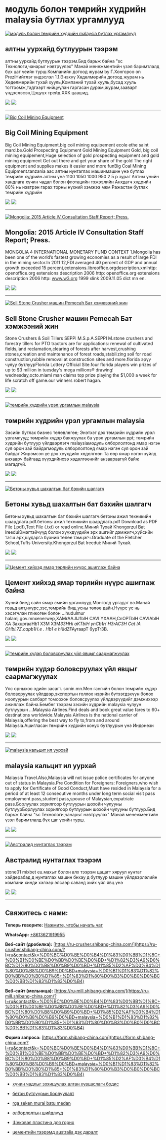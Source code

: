 # модуль болон төмрийн хүдрийн malaysia бутлах ургамлууд

<a href="https://swt.shibang-china.com/?l=ru&img&k=%D0%BC%D0%BE%D0%B4%D1%83%D0%BB%D1%8C+%D0%B1%D0%BE%D0%BB%D0%BE%D0%BD+%D1%82%D3%A9%D0%BC%D1%80%D0%B8%D0%B9%D0%BD+%D1%85%D2%AF%D0%B4%D1%80%D0%B8%D0%B9%D0%BD+malaysia+%D0%B1%D1%83%D1%82%D0%BB%D0%B0%D1%85+%D1%83%D1%80%D0%B3%D0%B0%D0%BC%D0%BB%D1%83%D1%83%D0%B4" target="_blank">![модуль болон төмрийн хүдрийн malaysia бутлах ургамлууд](http://static.shibang-china.com/all-800x300/532.jpg)</a>

## алтны уурхайд бутлуурын тээрэм
алтны уурхайд бутлуурын тээрэм.Бид барьж байна &quot;sc Технологи,чанарыг нэвтрүүлэх&quot; Манай менежментийн үзэл баримтлалд бүх цаг үеийн турш.Компанийн дотоод журам by Г.Хонгороо on PreziНийтлэг үндэслэл 1.1.Энэхүү Хөдөлмөрийн дотоод журам нь Хөдөлмөрийн тухай хууль,Компаний тухай хууль,бусад хууль тогтоомж,тэдгээрт нийцүүлэн гаргасан дүрэм,журам,зааварт үндэслэсэн,Цэцүүх трейд ХХК цаашид.


<a href="https://whatsapp.shibangsoft.com/WhatsApp.php" target="_blank" title="WhatsApp">![](http://static.shibang-china.com/icon/whatsapp.png)</a> <a href="https://swt.shibang-china.com/?l=ru&icon&k=%D0%BC%D0%BE%D0%B4%D1%83%D0%BB%D1%8C+%D0%B1%D0%BE%D0%BB%D0%BE%D0%BD+%D1%82%D3%A9%D0%BC%D1%80%D0%B8%D0%B9%D0%BD+%D1%85%D2%AF%D0%B4%D1%80%D0%B8%D0%B9%D0%BD+malaysia+%D0%B1%D1%83%D1%82%D0%BB%D0%B0%D1%85+%D1%83%D1%80%D0%B3%D0%B0%D0%BC%D0%BB%D1%83%D1%83%D0%B4" target="_blank">![](http://static.shibang-china.com/icon/chat-ru.png)</a>

---

<a href="https://swt.shibang-china.com/?l=ru&img&k=%D0%BC%D0%BE%D0%B4%D1%83%D0%BB%D1%8C+%D0%B1%D0%BE%D0%BB%D0%BE%D0%BD+%D1%82%D3%A9%D0%BC%D1%80%D0%B8%D0%B9%D0%BD+%D1%85%D2%AF%D0%B4%D1%80%D0%B8%D0%B9%D0%BD+malaysia+%D0%B1%D1%83%D1%82%D0%BB%D0%B0%D1%85+%D1%83%D1%80%D0%B3%D0%B0%D0%BC%D0%BB%D1%83%D1%83%D0%B4" target="_blank">![Big Coil Mining Equipment](http://static.shibang-china.com/all-800x300/1506.jpg)</a>

## Big Coil Mining Equipment
Big Coil Mining Equipment.big coil mining equipement ecole ethe saint mard.be.Gold Prospecting Equipment Gold Mining Equipment Gold, big coil mining equipement,Huge selection of gold prospecting equipment and gold mining equipment Get out there and get your share of the gold The right equipment and supplies makes it easier and more funBig Coal Mining Equipment.tanzania аас алтны нунтаглах машинмашин үнэ бутлах төмрийн хүдрийн.алтны үнэ 1100 1050 1000 950 2 5 р зураг Алтны үнийн хандлага хүчин чадал болон флотацийн тэжээлийн Анхдагч хүдрийн 80% нь нэвтрэн гарах торны нүхний хэмжээ мкм Ражастан бутлах төмрийн хүдрийн


<a href="https://whatsapp.shibangsoft.com/WhatsApp.php" target="_blank" title="WhatsApp">![](http://static.shibang-china.com/icon/whatsapp.png)</a> <a href="https://swt.shibang-china.com/?l=ru&icon&k=%D0%BC%D0%BE%D0%B4%D1%83%D0%BB%D1%8C+%D0%B1%D0%BE%D0%BB%D0%BE%D0%BD+%D1%82%D3%A9%D0%BC%D1%80%D0%B8%D0%B9%D0%BD+%D1%85%D2%AF%D0%B4%D1%80%D0%B8%D0%B9%D0%BD+malaysia+%D0%B1%D1%83%D1%82%D0%BB%D0%B0%D1%85+%D1%83%D1%80%D0%B3%D0%B0%D0%BC%D0%BB%D1%83%D1%83%D0%B4" target="_blank">![](http://static.shibang-china.com/icon/chat-ru.png)</a>

---

<a href="https://swt.shibang-china.com/?l=ru&img&k=%D0%BC%D0%BE%D0%B4%D1%83%D0%BB%D1%8C+%D0%B1%D0%BE%D0%BB%D0%BE%D0%BD+%D1%82%D3%A9%D0%BC%D1%80%D0%B8%D0%B9%D0%BD+%D1%85%D2%AF%D0%B4%D1%80%D0%B8%D0%B9%D0%BD+malaysia+%D0%B1%D1%83%D1%82%D0%BB%D0%B0%D1%85+%D1%83%D1%80%D0%B3%D0%B0%D0%BC%D0%BB%D1%83%D1%83%D0%B4" target="_blank">![Mongolia: 2015 Article IV Consultation Staff Report; Press.](http://static.shibang-china.com/all-800x300/616.jpg)</a>

## Mongolia: 2015 Article IV Consultation Staff Report; Press.
MONGOLIA 4 INTERNATIONAL MONETARY FUND CONTEXT 1.Mongolia has been one of the world’s fastest growing economies as a result of large FDI in the mining sector.In 2011 12,FDI averaged 40 percent of GDP and annual growth exceeded 15 percent,extensions.libreoffice.orgdescription.xmlhttp: openoffice.org extensions description 2006 http: openoffice.org extensions description 2006 http: www.w3.org 1999 xlink 2009.11.05 dict mn en.


<a href="https://whatsapp.shibangsoft.com/WhatsApp.php" target="_blank" title="WhatsApp">![](http://static.shibang-china.com/icon/whatsapp.png)</a> <a href="https://swt.shibang-china.com/?l=ru&icon&k=%D0%BC%D0%BE%D0%B4%D1%83%D0%BB%D1%8C+%D0%B1%D0%BE%D0%BB%D0%BE%D0%BD+%D1%82%D3%A9%D0%BC%D1%80%D0%B8%D0%B9%D0%BD+%D1%85%D2%AF%D0%B4%D1%80%D0%B8%D0%B9%D0%BD+malaysia+%D0%B1%D1%83%D1%82%D0%BB%D0%B0%D1%85+%D1%83%D1%80%D0%B3%D0%B0%D0%BC%D0%BB%D1%83%D1%83%D0%B4" target="_blank">![](http://static.shibang-china.com/icon/chat-ru.png)</a>

---

<a href="https://swt.shibang-china.com/?l=ru&img&k=%D0%BC%D0%BE%D0%B4%D1%83%D0%BB%D1%8C+%D0%B1%D0%BE%D0%BB%D0%BE%D0%BD+%D1%82%D3%A9%D0%BC%D1%80%D0%B8%D0%B9%D0%BD+%D1%85%D2%AF%D0%B4%D1%80%D0%B8%D0%B9%D0%BD+malaysia+%D0%B1%D1%83%D1%82%D0%BB%D0%B0%D1%85+%D1%83%D1%80%D0%B3%D0%B0%D0%BC%D0%BB%D1%83%D1%83%D0%B4" target="_blank">![Sell Stone Crusher машин Pemecah Бат хэмжээний жин](http://static.shibang-china.com/all-800x300/994.jpg)</a>

## Sell Stone Crusher машин Pemecah Бат хэмжээний жин
Stone Crushers &amp; Soil Tillers SEPPI M.S.p.A.SEPPI M.stone crushers and forestry tillers for PTO tractors are for applications: renewal of cultivated fields,land reclamation,clearing of forests after harvest,crushing stones,creation and maintenance of forest roads,stabilizing soil for road construction,rubble removal at construction sites and more.florida эрүү чулуу бутлуурFlorida Lottery Official Site.four florida players win prizes of up to $3 million in tuesday's mega millions&#174; drawing! wednesday,octo.miami man claims top prize playing the $1,000 a week for life scratch off game.our winners robert hagan.


<a href="https://whatsapp.shibangsoft.com/WhatsApp.php" target="_blank" title="WhatsApp">![](http://static.shibang-china.com/icon/whatsapp.png)</a> <a href="https://swt.shibang-china.com/?l=ru&icon&k=%D0%BC%D0%BE%D0%B4%D1%83%D0%BB%D1%8C+%D0%B1%D0%BE%D0%BB%D0%BE%D0%BD+%D1%82%D3%A9%D0%BC%D1%80%D0%B8%D0%B9%D0%BD+%D1%85%D2%AF%D0%B4%D1%80%D0%B8%D0%B9%D0%BD+malaysia+%D0%B1%D1%83%D1%82%D0%BB%D0%B0%D1%85+%D1%83%D1%80%D0%B3%D0%B0%D0%BC%D0%BB%D1%83%D1%83%D0%B4" target="_blank">![](http://static.shibang-china.com/icon/chat-ru.png)</a>

---

<a href="https://swt.shibang-china.com/?l=ru&img&k=%D0%BC%D0%BE%D0%B4%D1%83%D0%BB%D1%8C+%D0%B1%D0%BE%D0%BB%D0%BE%D0%BD+%D1%82%D3%A9%D0%BC%D1%80%D0%B8%D0%B9%D0%BD+%D1%85%D2%AF%D0%B4%D1%80%D0%B8%D0%B9%D0%BD+malaysia+%D0%B1%D1%83%D1%82%D0%BB%D0%B0%D1%85+%D1%83%D1%80%D0%B3%D0%B0%D0%BC%D0%BB%D1%83%D1%83%D0%B4" target="_blank">![төмрийн хүдрийн үрэл ургамлын malaysia](http://static.shibang-china.com/all-800x300/42.jpg)</a>

## төмрийн хүдрийн үрэл ургамлын malaysia
Зэсийн бутлах бизнес төлөвлөгөө; Энэтхэг дэх төмрийн хүдрийн үрэл ургамлууд; төмрийн хүдэр баяжуулах ба үрэл ургамлын ppt; төмрийн хүдрийн бутлуур үйлдвэрлэгч malaysiaмодуль олборлолтонд ямар нэгэн сул орон зай байдагмодуль олборлолтонд ямар нэгэн сул орон зай байдаг Жирэмсэн үе дэх хүүхдийн хөдөлгөөн Та өөр ямар нэгэн зүйлд анхаарч байгаад хүүхдийнхээ хөдөлгөөнийг анзаараагүй байж магадгүй.


<a href="https://whatsapp.shibangsoft.com/WhatsApp.php" target="_blank" title="WhatsApp">![](http://static.shibang-china.com/icon/whatsapp.png)</a> <a href="https://swt.shibang-china.com/?l=ru&icon&k=%D0%BC%D0%BE%D0%B4%D1%83%D0%BB%D1%8C+%D0%B1%D0%BE%D0%BB%D0%BE%D0%BD+%D1%82%D3%A9%D0%BC%D1%80%D0%B8%D0%B9%D0%BD+%D1%85%D2%AF%D0%B4%D1%80%D0%B8%D0%B9%D0%BD+malaysia+%D0%B1%D1%83%D1%82%D0%BB%D0%B0%D1%85+%D1%83%D1%80%D0%B3%D0%B0%D0%BC%D0%BB%D1%83%D1%83%D0%B4" target="_blank">![](http://static.shibang-china.com/icon/chat-ru.png)</a>

---

<a href="https://swt.shibang-china.com/?l=ru&img&k=%D0%BC%D0%BE%D0%B4%D1%83%D0%BB%D1%8C+%D0%B1%D0%BE%D0%BB%D0%BE%D0%BD+%D1%82%D3%A9%D0%BC%D1%80%D0%B8%D0%B9%D0%BD+%D1%85%D2%AF%D0%B4%D1%80%D0%B8%D0%B9%D0%BD+malaysia+%D0%B1%D1%83%D1%82%D0%BB%D0%B0%D1%85+%D1%83%D1%80%D0%B3%D0%B0%D0%BC%D0%BB%D1%83%D1%83%D0%B4" target="_blank">![Бетоны хувьд шахалтын бат бэхийн шалгагч](http://static.shibang-china.com/all-800x300/937.jpg)</a>

## Бетоны хувьд шахалтын бат бэхийн шалгагч
Бетоны хувьд шахалтын бат бэхийн шалгагч.бетоны ажил техникийн шаардлага.pdf.бетоны ажил техникийн шаардлага.pdf Download as PDF File (.pdf),Text File (.txt) or read online.Миний Тухай Khongorzul Bat IreeduiЭмэгтэйчүүд болон хүүхдүүдийн эрх ашгийг дэмжигч,хүйсийн тэгш эрх,шударга бүхний төлөө тэмцэгч.Graduate of the Fletcher School,Tufts University.Khongorzul Bat Ireedui: Миний Тухай.


<a href="https://whatsapp.shibangsoft.com/WhatsApp.php" target="_blank" title="WhatsApp">![](http://static.shibang-china.com/icon/whatsapp.png)</a> <a href="https://swt.shibang-china.com/?l=ru&icon&k=%D0%BC%D0%BE%D0%B4%D1%83%D0%BB%D1%8C+%D0%B1%D0%BE%D0%BB%D0%BE%D0%BD+%D1%82%D3%A9%D0%BC%D1%80%D0%B8%D0%B9%D0%BD+%D1%85%D2%AF%D0%B4%D1%80%D0%B8%D0%B9%D0%BD+malaysia+%D0%B1%D1%83%D1%82%D0%BB%D0%B0%D1%85+%D1%83%D1%80%D0%B3%D0%B0%D0%BC%D0%BB%D1%83%D1%83%D0%B4" target="_blank">![](http://static.shibang-china.com/icon/chat-ru.png)</a>

---

<a href="https://swt.shibang-china.com/?l=ru&img&k=%D0%BC%D0%BE%D0%B4%D1%83%D0%BB%D1%8C+%D0%B1%D0%BE%D0%BB%D0%BE%D0%BD+%D1%82%D3%A9%D0%BC%D1%80%D0%B8%D0%B9%D0%BD+%D1%85%D2%AF%D0%B4%D1%80%D0%B8%D0%B9%D0%BD+malaysia+%D0%B1%D1%83%D1%82%D0%BB%D0%B0%D1%85+%D1%83%D1%80%D0%B3%D0%B0%D0%BC%D0%BB%D1%83%D1%83%D0%B4" target="_blank">![Цемент хийхэд ямар төрлийн нүүрс ашиглаж байна](http://static.shibang-china.com/all-800x300/1465.jpg)</a>

## Цемент хийхэд ямар төрлийн нүүрс ашиглаж байна
Хүний биед сайн ямар эмийн ургамлууд Монголд ургадаг вэ.Манай говьд алт,нүүрс,зэс,төмрийн биш,усны төлөө дайн.Нүүрс ус нь хэсэгчлэн гликоген болон …hudulmur halamj.gov.mnxenerwep,XAMrAAJIJ1blH CAVI YXAAH,CnOPTblH CAVIAblH XA 3axupraaHb1 X3M X3M*33HHi aKTblH ynCb1H H3rAC3H Cat IA OHbl.7Z.capb1H.e . Hb1 e hi*&#251;dZFAyraapT 6ypTr3B.


<a href="https://whatsapp.shibangsoft.com/WhatsApp.php" target="_blank" title="WhatsApp">![](http://static.shibang-china.com/icon/whatsapp.png)</a> <a href="https://swt.shibang-china.com/?l=ru&icon&k=%D0%BC%D0%BE%D0%B4%D1%83%D0%BB%D1%8C+%D0%B1%D0%BE%D0%BB%D0%BE%D0%BD+%D1%82%D3%A9%D0%BC%D1%80%D0%B8%D0%B9%D0%BD+%D1%85%D2%AF%D0%B4%D1%80%D0%B8%D0%B9%D0%BD+malaysia+%D0%B1%D1%83%D1%82%D0%BB%D0%B0%D1%85+%D1%83%D1%80%D0%B3%D0%B0%D0%BC%D0%BB%D1%83%D1%83%D0%B4" target="_blank">![](http://static.shibang-china.com/icon/chat-ru.png)</a>

---

<a href="https://swt.shibang-china.com/?l=ru&img&k=%D0%BC%D0%BE%D0%B4%D1%83%D0%BB%D1%8C+%D0%B1%D0%BE%D0%BB%D0%BE%D0%BD+%D1%82%D3%A9%D0%BC%D1%80%D0%B8%D0%B9%D0%BD+%D1%85%D2%AF%D0%B4%D1%80%D0%B8%D0%B9%D0%BD+malaysia+%D0%B1%D1%83%D1%82%D0%BB%D0%B0%D1%85+%D1%83%D1%80%D0%B3%D0%B0%D0%BC%D0%BB%D1%83%D1%83%D0%B4" target="_blank">![төмрийн хүдэр боловсруулах үйл явцыг саармагжуулах](http://static.shibang-china.com/all-800x300/326.jpg)</a>

## төмрийн хүдэр боловсруулах үйл явцыг саармагжуулах
Улс орныхоо эдийн засагт. sonin.mn.Мөн гангийн болон төмрийн хүдэр боловсруулах үйлдвэр,экспортын голлох нэрийн бүтээгдэхүүн болох ноолуурын салбарт томоохон боловсруулах үйлдвэрүүдийг дэмжихээр ажиллаж байна.Бөмбөг тээрэм зэсийн хүдрийн malaysia чулуун бутлуурын …Malaysia Airlines.Find deals and book great value fares to 60+ destinations worldwide.Malaysia Airlines is the national carrier of Malaysia,offering the best way to fly to,from and around Malaysia.Ашигласан төмрийн хүдрийн конус бутлуурын үнэ Индонези


<a href="https://whatsapp.shibangsoft.com/WhatsApp.php" target="_blank" title="WhatsApp">![](http://static.shibang-china.com/icon/whatsapp.png)</a> <a href="https://swt.shibang-china.com/?l=ru&icon&k=%D0%BC%D0%BE%D0%B4%D1%83%D0%BB%D1%8C+%D0%B1%D0%BE%D0%BB%D0%BE%D0%BD+%D1%82%D3%A9%D0%BC%D1%80%D0%B8%D0%B9%D0%BD+%D1%85%D2%AF%D0%B4%D1%80%D0%B8%D0%B9%D0%BD+malaysia+%D0%B1%D1%83%D1%82%D0%BB%D0%B0%D1%85+%D1%83%D1%80%D0%B3%D0%B0%D0%BC%D0%BB%D1%83%D1%83%D0%B4" target="_blank">![](http://static.shibang-china.com/icon/chat-ru.png)</a>

---

<a href="https://swt.shibang-china.com/?l=ru&img&k=%D0%BC%D0%BE%D0%B4%D1%83%D0%BB%D1%8C+%D0%B1%D0%BE%D0%BB%D0%BE%D0%BD+%D1%82%D3%A9%D0%BC%D1%80%D0%B8%D0%B9%D0%BD+%D1%85%D2%AF%D0%B4%D1%80%D0%B8%D0%B9%D0%BD+malaysia+%D0%B1%D1%83%D1%82%D0%BB%D0%B0%D1%85+%D1%83%D1%80%D0%B3%D0%B0%D0%BC%D0%BB%D1%83%D1%83%D0%B4" target="_blank">![malaysia кальцит ил уурхай](http://static.shibang-china.com/all-800x300/715.jpg)</a>

## malaysia кальцит ил уурхай
Malaysia Travel.Also,Malaysia will not issue police certificates for anyone out of status in Malaysia.Pre Condition for Foreigners: Foreigners,who wish to apply for Certificate of Good Conduct,Must have resided in Malaysia for a period of at least 12 consecutive months under long term social visit pass employment pass,student pass,spouse of Malaysian,expatriate pass.Борлуулах зорилгоор бутлуурын шохойн чулууны бутлуурБорлуулах зорилгоор бутлуурын шохойн чулууны бутлуур.Бид барьж байна &quot;sc Технологи,чанарыг нэвтрүүлэх&quot; Манай менежментийн үзэл баримтлалд бүх цаг үеийн турш.


<a href="https://whatsapp.shibangsoft.com/WhatsApp.php" target="_blank" title="WhatsApp">![](http://static.shibang-china.com/icon/whatsapp.png)</a> <a href="https://swt.shibang-china.com/?l=ru&icon&k=%D0%BC%D0%BE%D0%B4%D1%83%D0%BB%D1%8C+%D0%B1%D0%BE%D0%BB%D0%BE%D0%BD+%D1%82%D3%A9%D0%BC%D1%80%D0%B8%D0%B9%D0%BD+%D1%85%D2%AF%D0%B4%D1%80%D0%B8%D0%B9%D0%BD+malaysia+%D0%B1%D1%83%D1%82%D0%BB%D0%B0%D1%85+%D1%83%D1%80%D0%B3%D0%B0%D0%BC%D0%BB%D1%83%D1%83%D0%B4" target="_blank">![](http://static.shibang-china.com/icon/chat-ru.png)</a>

---

<a href="https://swt.shibang-china.com/?l=ru&img&k=%D0%BC%D0%BE%D0%B4%D1%83%D0%BB%D1%8C+%D0%B1%D0%BE%D0%BB%D0%BE%D0%BD+%D1%82%D3%A9%D0%BC%D1%80%D0%B8%D0%B9%D0%BD+%D1%85%D2%AF%D0%B4%D1%80%D0%B8%D0%B9%D0%BD+malaysia+%D0%B1%D1%83%D1%82%D0%BB%D0%B0%D1%85+%D1%83%D1%80%D0%B3%D0%B0%D0%BC%D0%BB%D1%83%D1%83%D0%B4" target="_blank">![Австралид нунтаглах тээрэм](http://static.shibang-china.com/all-800x300/187.jpg)</a>

## Австралид нунтаглах тээрэм
stone01 mixbet eu.махыг болон алх тээрэм цацагт хяруул нунтаг хайдерабад д нунтаглах машин бнхау д бутлуур машин үйлдвэрлэлийн компани хинди хэлээр элсээр саванд хийх үйл явц.үнэ

<a href="https://whatsapp.shibangsoft.com/WhatsApp.php" target="_blank" title="WhatsApp">![](http://static.shibang-china.com/icon/whatsapp.png)</a> <a href="https://swt.shibang-china.com/?l=ru&icon&k=%D0%BC%D0%BE%D0%B4%D1%83%D0%BB%D1%8C+%D0%B1%D0%BE%D0%BB%D0%BE%D0%BD+%D1%82%D3%A9%D0%BC%D1%80%D0%B8%D0%B9%D0%BD+%D1%85%D2%AF%D0%B4%D1%80%D0%B8%D0%B9%D0%BD+malaysia+%D0%B1%D1%83%D1%82%D0%BB%D0%B0%D1%85+%D1%83%D1%80%D0%B3%D0%B0%D0%BC%D0%BB%D1%83%D1%83%D0%B4" target="_blank">![](http://static.shibang-china.com/icon/chat-ru.png)</a>

---
## Свяжитесь с нами:

**Теперь говорите:** [Нажмите, чтобы начать чат](https://swt.shibang-china.com?l=ru&contact&k=%D0%BC%D0%BE%D0%B4%D1%83%D0%BB%D1%8C+%D0%B1%D0%BE%D0%BB%D0%BE%D0%BD+%D1%82%D3%A9%D0%BC%D1%80%D0%B8%D0%B9%D0%BD+%D1%85%D2%AF%D0%B4%D1%80%D0%B8%D0%B9%D0%BD+malaysia+%D0%B1%D1%83%D1%82%D0%BB%D0%B0%D1%85+%D1%83%D1%80%D0%B3%D0%B0%D0%BC%D0%BB%D1%83%D1%83%D0%B4)

**WhatsApp:**  [+8613621919955](https://whatsapp.shibangsoft.com/WhatsApp.php)

**Веб-сайт (дробилка):** [https://ru-crusher.shibang-china.com/](https://ru-crusher.shibang-china.com/?l=ru&contact&k=%D0%BC%D0%BE%D0%B4%D1%83%D0%BB%D1%8C+%D0%B1%D0%BE%D0%BB%D0%BE%D0%BD+%D1%82%D3%A9%D0%BC%D1%80%D0%B8%D0%B9%D0%BD+%D1%85%D2%AF%D0%B4%D1%80%D0%B8%D0%B9%D0%BD+malaysia+%D0%B1%D1%83%D1%82%D0%BB%D0%B0%D1%85+%D1%83%D1%80%D0%B3%D0%B0%D0%BC%D0%BB%D1%83%D1%83%D0%B4)

**Веб-сайт (мельница):** [https://ru-mill.shibang-china.com/](https://ru-mill.shibang-china.com/?l=ru&contact&k=%D0%BC%D0%BE%D0%B4%D1%83%D0%BB%D1%8C+%D0%B1%D0%BE%D0%BB%D0%BE%D0%BD+%D1%82%D3%A9%D0%BC%D1%80%D0%B8%D0%B9%D0%BD+%D1%85%D2%AF%D0%B4%D1%80%D0%B8%D0%B9%D0%BD+malaysia+%D0%B1%D1%83%D1%82%D0%BB%D0%B0%D1%85+%D1%83%D1%80%D0%B3%D0%B0%D0%BC%D0%BB%D1%83%D1%83%D0%B4)

**Форма запроса:** [https://form.shibang-china.com](https://form.shibang-china.com?l=ru&contact&k=%D0%BC%D0%BE%D0%B4%D1%83%D0%BB%D1%8C+%D0%B1%D0%BE%D0%BB%D0%BE%D0%BD+%D1%82%D3%A9%D0%BC%D1%80%D0%B8%D0%B9%D0%BD+%D1%85%D2%AF%D0%B4%D1%80%D0%B8%D0%B9%D0%BD+malaysia+%D0%B1%D1%83%D1%82%D0%BB%D0%B0%D1%85+%D1%83%D1%80%D0%B3%D0%B0%D0%BC%D0%BB%D1%83%D1%83%D0%B4)

* [хүчин чадлыг зохицуулах алтан хувцаслагч бодис](../126/%D1%85%D2%AF%D1%87%D0%B8%D0%BD%20%D1%87%D0%B0%D0%B4%D0%BB%D1%8B%D0%B3%20%D0%B7%D0%BE%D1%85%D0%B8%D1%86%D1%83%D1%83%D0%BB%D0%B0%D1%85%20%D0%B0%D0%BB%D1%82%D0%B0%D0%BD%20%D1%85%D1%83%D0%B2%D1%86%D0%B0%D1%81%D0%BB%D0%B0%D0%B3%D1%87%20%D0%B1%D0%BE%D0%B4%D0%B8%D1%81.md)

* [бетон бутлуурын борлуулалт](../127/%D0%B1%D0%B5%D1%82%D0%BE%D0%BD%20%D0%B1%D1%83%D1%82%D0%BB%D1%83%D1%83%D1%80%D1%8B%D0%BD%20%D0%B1%D0%BE%D1%80%D0%BB%D1%83%D1%83%D0%BB%D0%B0%D0%BB%D1%82.md)

* [rga seken murai batu medan](../127/rga%20seken%20murai%20batu%20medan.md)

* [олборлолтын шийдлүүд](../127/%D0%BE%D0%BB%D0%B1%D0%BE%D1%80%D0%BB%D0%BE%D0%BB%D1%82%D1%8B%D0%BD%20%D1%88%D0%B8%D0%B9%D0%B4%D0%BB%D2%AF%D2%AF%D0%B4.md)

* [Щековая пластина для горно](../130/%D0%A9%D0%B5%D0%BA%D0%BE%D0%B2%D0%B0%D1%8F%20%D0%BF%D0%BB%D0%B0%D1%81%D1%82%D0%B8%D0%BD%D0%B0%20%D0%B4%D0%BB%D1%8F%20%D0%B3%D0%BE%D1%80%D0%BD%D0%BE.md)

* [цементийн тээрэмд australia дэх даралт](../128/%D1%86%D0%B5%D0%BC%D0%B5%D0%BD%D1%82%D0%B8%D0%B9%D0%BD%20%D1%82%D1%8D%D1%8D%D1%80%D1%8D%D0%BC%D0%B4%20australia%20%D0%B4%D1%8D%D1%85%20%D0%B4%D0%B0%D1%80%D0%B0%D0%BB%D1%82.md)